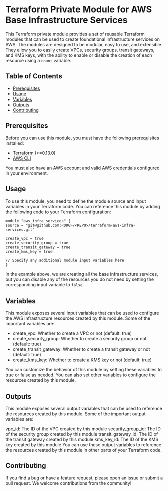 # Terraform Private Module for AWS Base Infrastructure Services

This Terraform private module provides a set of reusable Terraform modules that can be used to create foundational infrastructure services on AWS. The modules are designed to be modular, easy to use, and extensible. They allow you to easily create VPCs, security groups, transit gateways, and KMS keys, with the ability to enable or disable the creation of each resource using a `count` variable.

## Table of Contents

- [Prerequisites](#prerequisites)
- [Usage](#usage)
- [Variables](#variables)
- [Outputs](#outputs)
- [Contributing](#contributing)

## Prerequisites

Before you can use this module, you must have the following prerequisites installed:

- [Terraform](https://www.terraform.io/downloads.html) (>=0.13.0)
- [AWS CLI](https://aws.amazon.com/cli/)

You must also have an AWS account and valid AWS credentials configured in your environment.

## Usage

To use this module, you need to define the module source and input variables in your Terraform code. You can reference this module by adding the following code to your Terraform configuration:


```
module "aws_infra_services" {
source = "git@github.com:<ORG>/<REPO>/terraform-aws-infra-services.git"

create_vpc = true
create_security_group = true
create_transit_gateway = true
create_kms_key = true

// Specify any additional module input variables here
}
```


In the example above, we are creating all the base infrastructure services, but you can disable any of the resources you do not need by setting the corresponding input variable to `false`.

## Variables

This module exposes several input variables that can be used to configure the AWS infrastructure resources created by this module. Some of the important variables are:

- create_vpc: Whether to create a VPC or not (default: true)
- create_security_group: Whether to create a security group or not (default: true)
- create_transit_gateway: Whether to create a transit gateway or not (default: true)
- create_kms_key: Whether to create a KMS key or not (default: true)

You can customize the behavior of this module by setting these variables to true or false as needed. You can also set other variables to configure the resources created by this module.

## Outputs

This module exposes several output variables that can be used to reference the resources created by this module. Some of the important output variables are:

vpc_id: The ID of the VPC created by this module
security_group_id: The ID of the security group created by this module
transit_gateway_id: The ID of the transit gateway created by this module
kms_key_id: The ID of the KMS key created by this module
You can use these output variables to reference the resources created by this module in other parts of your Terraform code.

## Contributing

If you find a bug or have a feature request, please open an issue or submit a pull request. We welcome contributions from the community!